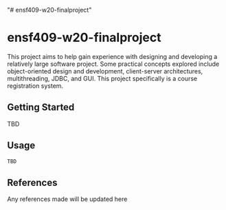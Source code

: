 "# ensf409-w20-finalproject" 
# ensf409-w20-finalproject

This project aims to help gain experience with designing and developing a relatively large software project. Some practical concepts explored include object-oriented design and development, client-server architectures, multithreading, JDBC, and GUI. This project specifically is a course registration system. 

## Getting Started

TBD

## Usage

```java
TBD
```

## References

Any references made will be updated here


